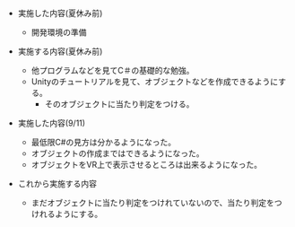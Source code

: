 * 実施した内容(夏休み前)
  * 開発環境の準備

* 実施する内容(夏休み前)
  * 他プログラムなどを見てC＃の基礎的な勉強。
  * Unityのチュートリアルを見て、オブジェクトなどを作成できるようにする。
    * そのオブジェクトに当たり判定をつける。

* 実施した内容(9/11)
  * 最低限C#の見方は分かるようになった。
  * オブジェクトの作成まではできるようになった。
  * オブジェクトをVR上で表示させるところは出来るようになった。
  
* これから実施する内容
  * まだオブジェクトに当たり判定をつけれていないので、当たり判定をつけれるようにする。